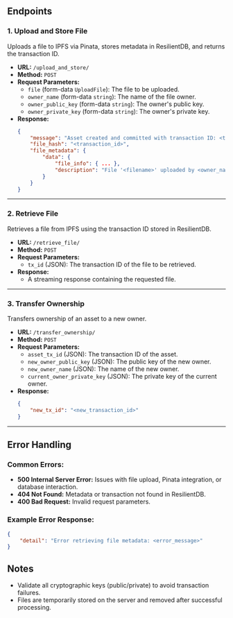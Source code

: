 ## **Endpoints**

### 1. **Upload and Store File**
Uploads a file to IPFS via Pinata, stores metadata in ResilientDB, and returns the transaction ID.

- **URL:** `/upload_and_store/`
- **Method:** `POST`
- **Request Parameters:**
    - `file`  (form-data `UploadFile`): The file to be uploaded.
    - `owner_name` (form-data `string`): The name of the file owner.
    - `owner_public_key` (form-data `string`): The owner's public key.
    - `owner_private_key` (form-data `string`): The owner's private key.
- **Response:**
    ```json
    {
        "message": "Asset created and committed with transaction ID: <transaction_id>",
        "file_hash": "<transaction_id>",
        "file_metadata": {
            "data": {
                "file_info": { ... },
                "description": "File '<filename>' uploaded by <owner_name>"
            }
        }
    }
    ```

---

### 2. **Retrieve File**
Retrieves a file from IPFS using the transaction ID stored in ResilientDB.

- **URL:** `/retrieve_file/`
- **Method:** `POST`
- **Request Parameters:**
    - `tx_id` (JSON): The transaction ID of the file to be retrieved.
- **Response:**
    - A streaming response containing the requested file.

---

### 3. **Transfer Ownership**
Transfers ownership of an asset to a new owner.

- **URL:** `/transfer_ownership/`
- **Method:** `POST`
- **Request Parameters:**
    - `asset_tx_id` (JSON): The transaction ID of the asset.
    - `new_owner_public_key` (JSON): The public key of the new owner.
    - `new_owner_name` (JSON): The name of the new owner.
    - `current_owner_private_key` (JSON): The private key of the current owner.
- **Response:**
    ```json
    {
        "new_tx_id": "<new_transaction_id>"
    }
    ```

---

## **Error Handling**

### Common Errors:
- **500 Internal Server Error:** Issues with file upload, Pinata integration, or database interaction.
- **404 Not Found:** Metadata or transaction not found in ResilientDB.
- **400 Bad Request:** Invalid request parameters.

### Example Error Response:
```json
{
    "detail": "Error retrieving file metadata: <error_message>"
}
```

## **Notes**
- Validate all cryptographic keys (public/private) to avoid transaction failures.
- Files are temporarily stored on the server and removed after successful processing.
